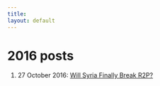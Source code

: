 ```yaml
---
title: 
layout: default
---
```


# 2016 posts

1. 27 October 2016: [Will Syria Finally Break R2P?](https://suklea.github.io/posts/2016/October/27.html) 
